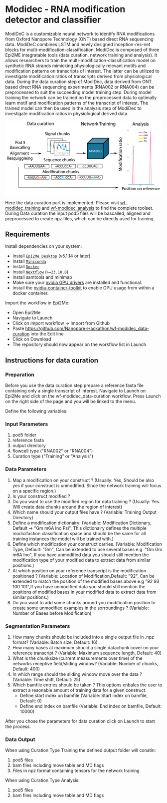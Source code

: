 # Modidec - RNA modification detector and classifier
ModiDeC is a customizable neural network to identify RNA modifications from Oxford Nanopore Technology (ONT) based direct RNA sequencing data. ModiDeC combines LSTM and newly designed inception-res-net blocks for multi-modification-classification. ModiDec is composed of three Epi2ME integratable tools (data curation, network training and analysis). It allows researchers to train the multi-modification-classification model on synthetic RNA strands mimicking physiologically relevant motifs and modification patterns on transcripts of interest. The latter can be utilized to investigate modification ratios of transcripts derived from physiological data. During the data curation step of ModiDec, data derived from ONT based direct RNA sequencing experiments (RNA002 or RNA004) can be preprocessed to suit the succeeding model training step. During model training the network can be trained on the preprocessed data to optimally learn motif and modification patterns of the transcript of interest. The trained model can then be used in the analysis step of ModiDec to investigate modification ratios in physiological derived data.

![Modidec schema](./figures/ModiDec_Epi2ME_schema.png)


Here the data curation part is implemented. Please visit [wf-modidec_training](https://github.com/Nanopore-Hackathon/wf-modidec_training) and [wf-modidec_analysis](https://github.com/Nanopore-Hackathon/wf-modidec_analysis) to find the complete toolset. 
During Data curation the input pod5 files will be bascalled, aligned and preprocessed to create npz files, which can be directly used for training.


## Requirements

Install dependencies on your system:
   -  Install [`Epi2Me Desktop`](https://labs.epi2me.io) (v5.1.14 or later)
   -  Install [`Miniconda`](https://conda.io/miniconda.html)
   -  Install [`Docker`](https://conda.io/miniconda.html)
   -  Install [`Nextflow`](https://www.nextflow.io/docs/latest/getstarted.html#installation) (`>=23.10.0`)
   -  Install samtools and minimap
   -  Make sure your [nvidia GPU drivers](https://docs.nvidia.com/datacenter/tesla/driver-installation-guide/#ubuntu-installation) are installed and functional.
   -  Install the [nvidia-container-toolkit](https://docs.nvidia.com/datacenter/cloud-native/container-toolkit/latest/install-guide.html) to enable GPU usage from within a docker container. 

Import the workflow in Epi2Me:
   -  Open Epi2Me
   -  Navigate to Launch
   -  Click on import workflow -> Import from Github
   -  Paste https://github.com/Nanopore-Hackathon/wf-modidec_data-curation into the Edit line
   -  Click on Download
   -  The repository should now appear on the workflow list in Launch


## Instructions for data curation

### Preparation
Before you use the data curation step prepare a reference fasta file containing only a single transcript of interest.
Navigate to Launch on Epi2Me and click on the wf-modidec_data-curation workflow. Press Launch on the right side of the page and you will be linked to the menu. 

Define the following variables:

### Input Parameters
1. pod5 folder 
2. reference fasta
3. output directory
4. flowcell type ("RNA002" or "RNA004")
5. Curation type ("Training" or "Analysis")

### Data Parameters
1. Map a modification on your construct ? (Usually: Yes, Should be also yes if your construct is unmodified. Since the network training will focus on a specific region.)
2. Is your construct modified ?
3. Do you want to use the modified region for data training ? (Usually: Yes. Will create data chunks around the region of interest)
4. Which name should your output files have ? (Variable: Training Output Directory)
5. Define a modification dictionairy: (Variable: Modification Dictionary, Default -> "Gm m6A Ino Psi", This dictionairy defines the multiple modicifaction classification space and should be the same for all training instances the model will be trained with.)
6. Define which modification your construct carries. (Variable: Modification Type, Default: "Gm", Can be extended to use several bases e.g. "Gm Gm m6A Ino", If you have unmodified data you should still mention the modification type of your modified data to extract data from similar positions.)
7. At which position on your reference transcript is the modification positioned ? (Variable: Location of Modification,Default: "92", Can be extended to match the position of the modified bases above e.g "92 93 100 101",If you have unmodified data you should still mention the positions of modified bases in your modified data to extract data from similar positions.)
8. Do you want to add some chunks around you modification position to create some unmodified examples in the sorroundings ? (Variable: Number of Bases before Modification) 


### Segmentation Parameters
1. How many chunks should be included into a single output file in .npz format? (Variable: Batch size, Default: 16)
2. How many bases at maximum should a single datachunk cover on your reference transcript ? (Variable: Maximum sequence length, Default: 40)
3. What is the chunksize (current measurements over time) of the networks receptive field/sliding window? (Variable: Number of chunks, Default: 400)
4. In which range should the sliding window move over the data ? (Variable: Time shift, Default: 25)
5. Which bamfile entries should be taken ? This options enbales the user to extract a resonable amount of training data for a given construct.
   - Define start index on bamfile (Variable: Start index on bamfile, Default: 0)
   - Define end index on bamfile (Variable: End index on bamfile, Default: 10000)
  
After you chose the parameters for data curation click on Launch to start the process.


### Data Output

When using Curation Type Training the defined output folder will conatin:
1. pod5 files
2. bam files including move table and MD flags
3. Files in npz format containing tensors for the network training

When using Curation Type Analysis:
1. pod5 files
2. bam files including move table and MD flags





